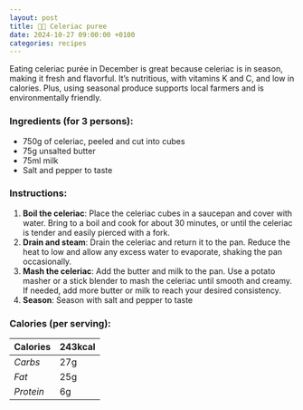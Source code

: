 ```yaml
---
layout: post
title: 👨‍🍳 Celeriac puree
date: 2024-10-27 09:00:00 +0100
categories: recipes
---
```


Eating celeriac purée in December is great because celeriac is in season, making it fresh and flavorful. It’s nutritious, with vitamins K and C, and low in calories. Plus, using seasonal produce supports local farmers and is environmentally friendly.

### Ingredients (for 3 persons):
- 750g of celeriac, peeled and cut into cubes
- 75g unsalted butter
- 75ml milk
- Salt and pepper to taste

### Instructions:

1. **Boil the celeriac**: Place the celeriac cubes in a saucepan and cover with water. Bring to a boil and cook for about 30 minutes, or until the celeriac is tender and easily pierced with a fork.
2. **Drain and steam**: Drain the celeriac and return it to the pan. Reduce the heat to low and allow any excess water to evaporate, shaking the pan occasionally.
3. **Mash the celeriac**: Add the butter and milk to the pan. Use a potato masher or a stick blender to mash the celeriac until smooth and creamy. If needed, add more butter or milk to reach your desired consistency.
4. **Season**: Season with salt and pepper to taste

### Calories (per serving):

| **Calories** | 243kcal |
| ----------- | ----------- |
| *Carbs* | 27g |
| *Fat* | 25g |
| *Protein* | 6g |